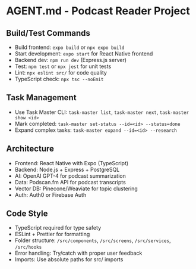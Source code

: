 # AGENT.md - Podcast Reader Project

## Build/Test Commands
- Build frontend: `expo build` or `npx expo build`
- Start development: `expo start` for React Native frontend  
- Backend dev: `npm run dev` (Express.js server)
- Test: `npm test` or `npx jest` for unit tests
- Lint: `npx eslint src/` for code quality
- TypeScript check: `npx tsc --noEmit`

## Task Management
- Use Task Master CLI: `task-master list`, `task-master next`, `task-master show <id>`
- Mark completed: `task-master set-status --id=<id> --status=done`
- Expand complex tasks: `task-master expand --id=<id> --research`

## Architecture
- Frontend: React Native with Expo (TypeScript)
- Backend: Node.js + Express + PostgreSQL
- AI: OpenAI GPT-4 for podcast summarization
- Data: Podscan.fm API for podcast transcripts
- Vector DB: Pinecone/Weaviate for topic clustering
- Auth: Auth0 or Firebase Auth

## Code Style
- TypeScript required for type safety
- ESLint + Prettier for formatting
- Folder structure: `/src/components`, `/src/screens`, `/src/services`, `/src/hooks`
- Error handling: Try/catch with proper user feedback
- Imports: Use absolute paths for src/ imports
